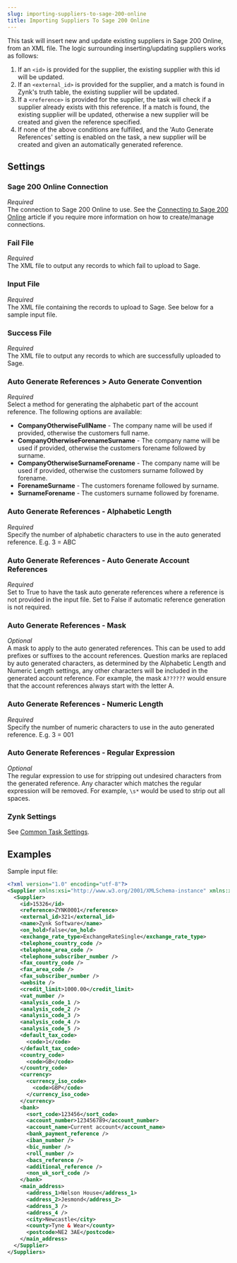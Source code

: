 ```yaml
---
slug: importing-suppliers-to-sage-200-online
title: Importing Suppliers To Sage 200 Online
---
```

 This task will insert new and update existing suppliers in Sage 200 Online, from an XML file. The logic surrounding inserting/updating suppliers works as follows:

 1. If an `<id>` is provided for the supplier, the existing supplier with this id will be updated.
 2. If an `<external_id>` is provided for the supplier, and a match is found in Zynk's truth table, the existing supplier will be updated.
 3. If a `<reference>` is provided for the supplier, the task will check if a supplier already exists with this reference. If a match is found, the existing supplier will be updated, otherwise a new supplier will be created and given the reference specified.
 4. If none of the above conditions are fulfilled, and the 'Auto Generate References' setting is enabled on the task, a new supplier will be created and given an automatically generated reference.

## Settings
### Sage 200 Online Connection
_Required_  
The connection to Sage 200 Online to use. See the [Connecting to Sage 200 Online](connecting-to-sage-200-online) article if you require more information on how to create/manage connections.

### Fail File
_Required_  
 The XML file to output any records to which fail to upload to Sage.

### Input File
_Required_  
The XML file containing the records to upload to Sage. See below for a sample input file.

### Success File
_Required_  
The XML file to output any records to which are successfully uploaded to Sage.

### Auto Generate References > Auto Generate Convention
_Required_  
Select a method for generating the alphabetic part of the account reference. The following options are available:

* __CompanyOtherwiseFullName__ - The company name will be used if provided, otherwise the customers full name.
* __CompanyOtherwiseForenameSurname__ - The company name will be used if provided, otherwise the customers forename followed by surname.
* __CompanyOtherwiseSurnameForename__ - The company name will be used if provided, otherwise the customers surname followed by forename.
* __ForenameSurname__ - The customers forename followed by surname.
* __SurnameForename__ - The customers surname followed by forename. 

### Auto Generate References - Alphabetic Length
_Required_  
Specify the number of alphabetic characters to use in the auto generated reference. E.g. 3 = ABC 

### Auto Generate References - Auto Generate Account References 
_Required_  
Set to True to have the task auto generate references where a reference is not provided in the input file. Set to False if automatic reference generation is not required. 

### Auto Generate References - Mask 
_Optional_  
A mask to apply to the auto generated references. This can be used to add prefixes or suffixes to the account references. Question marks are replaced by auto generated characters, as determined by the Alphabetic Length and Numeric Length settings, any other characters will be included in the generated account reference. For example, the mask `A??????` would ensure that the account references always start with the letter A.

### Auto Generate References - Numeric Length 
_Required_  
Specify the number of numeric characters to use in the auto generated reference. E.g. 3 = 001 

### Auto Generate References - Regular Expression 
_Optional_  
The regular expression to use for stripping out undesired characters from the generated reference. Any character which matches the regular expression will be removed. For example, `\s*` would be used to strip out all spaces. 

### Zynk Settings
See [Common Task Settings](common-task-settings).

## Examples
Sample input file:
```xml
<?xml version="1.0" encoding="utf-8"?>
<Supplier xmlns:xsi="http://www.w3.org/2001/XMLSchema-instance" xmlns:xsd="http://www.w3.org/2001/XMLSchema">
  <Supplier>
    <id>15326</id>
    <reference>ZYNK0001</reference>
    <external_id>321</external_id>
    <name>Zynk Software</name>
    <on_hold>false</on_hold>
    <exchange_rate_type>ExchangeRateSingle</exchange_rate_type>
    <telephone_country_code />
    <telephone_area_code />
    <telephone_subscriber_number />
    <fax_country_code />
    <fax_area_code />
    <fax_subscriber_number />
    <website />
    <credit_limit>1000.00</credit_limit>
    <vat_number />
    <analysis_code_1 />
    <analysis_code_2 />
    <analysis_code_3 />
    <analysis_code_4 />
    <analysis_code_5 />
    <default_tax_code>
      <code>1</code>
    </default_tax_code>
    <country_code>
      <code>GB</code>
    </country_code>
    <currency>
      <currency_iso_code>
        <code>GBP</code>
      </currency_iso_code>
    </currency>
    <bank>
      <sort_code>123456</sort_code>
      <account_number>123456789</account_number>
      <account_name>Current account</account_name>
      <bank_payment_reference />
      <iban_number />
      <bic_number />
      <roll_number />
      <bacs_reference />
      <additional_reference />
      <non_uk_sort_code />
    </bank>
    <main_address>
      <address_1>Nelson House</address_1>
      <address_2>Jesmond</address_2>
      <address_3 />
      <address_4 />
      <city>Newcastle</city>
      <county>Tyne & Wear</county>
      <postcode>NE2 3AE</postcode>
    </main_address>
  </Supplier>
</Suppliers>
```